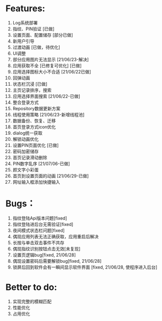 # Features:
1. Log系统部署
2. 指纹、PIN验证 [已做]
3. 设置页面、配置储存 [部分已做]
4. 新用户引导
5. 过渡动画 [已做，待优化]
6. UI调整
7. 部分应用图片无法显示 [21/06/23-解决]
8. 应用获取不全 [已修复可优化] [已做]
9. 应用选择图标大小不合适 [21/06/22已做]
10. 回弹动画
11. 状态栏沉浸 [已做]
12. 主页记录排序，搜索
13. 应用选择界面搜索 [21/06/22-已做]
14. 整合登录方式
15. Repository数据更新方案
16. 线程使用策略 [21/06/23-新增线程池]
17. 数据备份、恢复、迁移
18. 首页登录方式icon优化
19. dialog统一获取
20. 解锁动画优化
21. 设置PIN页面优化 [已做]
22. 密码加密储存
23. 首页记录滑动删除
24. PIN数字乱序 [21/07/06-已做]
25. 颜文字小彩蛋
26. 首页到设置页面的动画 [21/06/29-已做]
27. 网址输入框添加快捷输入

# Bugs：
1. 指纹登陆Api版本问题[fixed]
2. 指纹登陆进后台无需验证[fixed]
3. 夜间模式状态栏问题[fixed]
4. 偶现应用列表无法正确获取，应用重启后解决
5. 长按与单击双击事件不共存
6. 偶现指纹识别按钮点击无效[未复现]
7. 设置页逻辑bug[fixed, 21/06/28]
8. 偶现设置密码后需要解锁bug[fixed, 21/06/28]
9. 锁屏后回到软件会有一瞬间显示软件界面 [fixed, 21/06/28, 使程序进入后台]

# Better to do:
1. 实现完整的模糊匹配
2. 性能优化
3. 占用优化